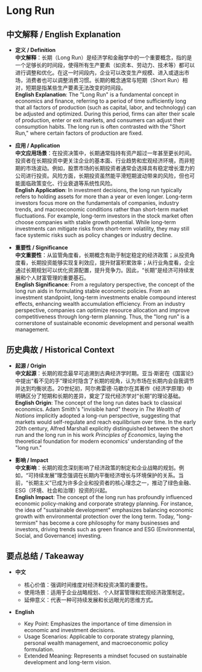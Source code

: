 # Long Run

## 中文解释 / English Explanation

* **定义 / Definition**  
  **中文解释**：长期（Long Run）是经济学和金融学中的一个重要概念，指的是一个足够长的时间段，使得所有生产要素（如资本、劳动力、技术等）都可以进行调整和优化。在这一时间段内，企业可以改变生产规模、进入或退出市场，消费者也可以调整消费习惯。长期的概念通常与短期（Short Run）相对，短期是指某些生产要素无法改变的时间段。  
  **English Explanation**: The "Long Run" is a fundamental concept in economics and finance, referring to a period of time sufficiently long that all factors of production (such as capital, labor, and technology) can be adjusted and optimized. During this period, firms can alter their scale of production, enter or exit markets, and consumers can adjust their consumption habits. The long run is often contrasted with the "Short Run," where certain factors of production are fixed.

* **应用 / Application**  
  **中文应用场景**：在投资决策中，长期通常指持有资产超过一年甚至更长时间。投资者在长期投资中更关注企业的基本面、行业趋势和宏观经济环境，而非短期的市场波动。例如，股票市场的长期投资者通常会选择具有稳定增长潜力的公司进行投资。风险方面，长期投资虽然能平滑短期波动带来的风险，但也可能面临政策变化、行业衰退等系统性风险。  
  **English Application**: In investment decisions, the long run typically refers to holding assets for more than a year or even longer. Long-term investors focus more on the fundamentals of companies, industry trends, and macroeconomic conditions rather than short-term market fluctuations. For example, long-term investors in the stock market often choose companies with stable growth potential. While long-term investments can mitigate risks from short-term volatility, they may still face systemic risks such as policy changes or industry decline.

* **重要性 / Significance**  
  **中文重要性**：从监管角度看，长期概念有助于制定稳定的经济政策；从投资角度看，长期投资能够实现复利效应，提升财富积累效率；从行业角度看，企业通过长期规划可以优化资源配置，提升竞争力。因此，“长期”是经济可持续发展和个人财富管理的重要基石。  
  **English Significance**: From a regulatory perspective, the concept of the long run aids in formulating stable economic policies. From an investment standpoint, long-term investments enable compound interest effects, enhancing wealth accumulation efficiency. From an industry perspective, companies can optimize resource allocation and improve competitiveness through long-term planning. Thus, the "long run" is a cornerstone of sustainable economic development and personal wealth management.

## 历史典故 / Historical Context

* **起源 / Origin**  
  **中文起源**：长期的观念最早可追溯到古典经济学时期。亚当·斯密在《国富论》中提出“看不见的手”理论时隐含了长期的视角，认为市场在长期内会自我调节并达到均衡状态。20世纪初，阿尔弗雷德·马歇尔在其著作《经济学原理》中明确区分了短期和长期的差异，奠定了现代经济学对“长期”的理论基础。  
  **English Origin**: The concept of the long run dates back to classical economics. Adam Smith's "invisible hand" theory in *The Wealth of Nations* implicitly adopted a long-run perspective, suggesting that markets would self-regulate and reach equilibrium over time. In the early 20th century, Alfred Marshall explicitly distinguished between the short run and the long run in his work *Principles of Economics*, laying the theoretical foundation for modern economics' understanding of the "long run."

* **影响 / Impact**  
  **中文影响**：长期的观念深刻影响了经济政策的制定和企业战略的规划。例如，“可持续发展”理念强调在长期内平衡经济增长与环境保护的关系。当前，“长期主义”已成为许多企业和投资者的核心理念之一，推动了绿色金融、ESG（环境、社会和治理）投资的兴起。  
  **English Impact**: The concept of the long run has profoundly influenced economic policy-making and corporate strategy planning. For instance, the idea of "sustainable development" emphasizes balancing economic growth with environmental protection over the long term. Today, "long-termism" has become a core philosophy for many businesses and investors, driving trends such as green finance and ESG (Environmental, Social, and Governance) investing.

## 要点总结 / Takeaway

* **中文**  
  - 核心价值：强调时间维度对经济和投资决策的重要性。
  - 使用场景：适用于企业战略规划、个人财富管理和宏观经济政策制定。
  - 延伸意义：代表一种可持续发展和长远眼光的思维方式。

* **English**  
  - Key Point: Emphasizes the importance of time dimension in economic and investment decisions.
  - Usage Scenarios: Applicable to corporate strategy planning, personal wealth management, and macroeconomic policy formulation.
  - Extended Meaning: Represents a mindset focused on sustainable development and long-term vision.